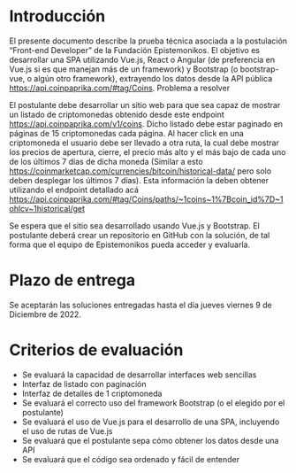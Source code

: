 # Introducción

El presente documento describe la prueba técnica asociada a la postulación “Front-end Developer” de la Fundación Epistemonikos. 
El objetivo es desarrollar una SPA utilizando Vue.js, React o Angular (de preferencia en Vue.js si es que manejan más de un framework) y Bootstrap (o bootstrap-vue, o algún otro framework), extrayendo los datos desde la API pública https://api.coinpaprika.com/#tag/Coins.
Problema a resolver

El postulante debe desarrollar un sitio web para que sea capaz de mostrar un listado de criptomonedas obtenido desde este endpoint https://api.coinpaprika.com/v1/coins. Dicho listado debe estar paginado en páginas de 15 criptomonedas cada página.
Al hacer click en una criptomoneda el usuario debe ser llevado a otra ruta, la cual debe mostrar los precios de apertura, cierre, el precio más alto y el más bajo de cada uno de los últimos 7 días de dicha moneda (Similar a esto https://coinmarketcap.com/currencies/bitcoin/historical-data/ pero solo deben desplegar los últimos 7 días). Esta información la deben obtener utilizando el endpoint detallado acá https://api.coinpaprika.com/#tag/Coins/paths/~1coins~1%7Bcoin_id%7D~1ohlcv~1historical/get

Se espera que el sitio sea desarrollado usando Vue.js y Bootstrap. El postulante deberá crear un repositorio en GitHub con la solución, de tal forma que el equipo de Epistemonikos pueda acceder y evaluarla. 

# Plazo de entrega
Se aceptarán las soluciones entregadas hasta el día jueves viernes 9 de Diciembre de 2022.

# Criterios de evaluación
* Se evaluará la capacidad de desarrollar interfaces web sencillas
* Interfaz de listado con paginación
* Interfaz de detalles de 1 criptomoneda
* Se evaluará el correcto uso del framework Bootstrap (o el elegido por el postulante)
* Se evaluará el uso de Vue.js para el desarrollo de una SPA, incluyendo el uso de rutas de Vue.js
* Se evaluará que el postulante sepa cómo obtener los datos desde una API
* Se evaluará que el código sea ordenado y fácil de entender
